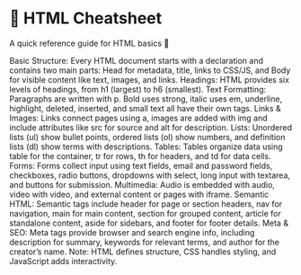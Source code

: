 
# 📘 HTML Cheatsheet

A quick reference guide for HTML basics 🚀

Basic Structure: Every HTML document starts with a declaration and contains two main parts: Head for metadata, title, links to CSS/JS, and Body for visible content like text, images, and links.
Headings: HTML provides six levels of headings, from h1 (largest) to h6 (smallest).
Text Formatting: Paragraphs are written with p. Bold uses strong, italic uses em, underline, highlight, deleted, inserted, and small text all have their own tags.
Links & Images: Links connect pages using a, images are added with img and include attributes like src for source and alt for description.
Lists: Unordered lists (ul) show bullet points, ordered lists (ol) show numbers, and definition lists (dl) show terms with descriptions.
Tables: Tables organize data using table for the container, tr for rows, th for headers, and td for data cells.
Forms: Forms collect input using text fields, email and password fields, checkboxes, radio buttons, dropdowns with select, long input with textarea, and buttons for submission.
Multimedia: Audio is embedded with audio, video with video, and external content or pages with iframe.
Semantic HTML: Semantic tags include header for page or section headers, nav for navigation, main for main content, section for grouped content, article for standalone content, aside for sidebars, and footer for footer details.
Meta & SEO: Meta tags provide browser and search engine info, including description for summary, keywords for relevant terms, and author for the creator’s name.
Note: HTML defines structure, CSS handles styling, and JavaScript adds interactivity.
